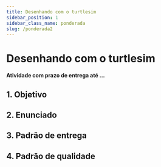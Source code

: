 ```yaml
---
title: Desenhando com o turtlesim
sidebar_position: 1
sidebar_class_name: ponderada
slug: /ponderada2
---
```


# Desenhando com o turtlesim

**Atividade com prazo de entrega até ...**

## 1. Objetivo

## 2. Enunciado

## 3. Padrão de entrega

## 4. Padrão de qualidade
